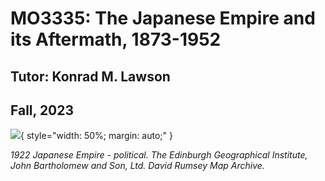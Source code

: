 # MO3335: The Japanese Empire and its Aftermath, 1873-1952

## Tutor: Konrad M. Lawson
## Fall, 2023

![](empire.jpg){ style="width: 50%; margin: auto;"  }

*1922 Japanese Empire - political. The Edinburgh Geographical Institute, John Bartholomew and Son, Ltd. David Rumsey Map Archive.*
